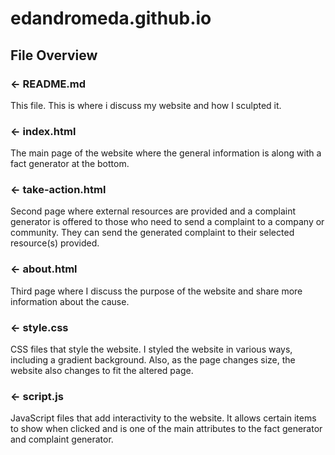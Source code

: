 # edandromeda.github.io

## File Overview

### ← README.md

This file. This is where i discuss my website and how I sculpted it. 

### ← index.html

The main page of the website where the general information is along with a fact generator at the bottom.

### ← take-action.html

Second page where external resources are provided and a complaint generator is offered to those who need to send a complaint to a company or community. They can send the generated complaint to their selected resource(s) provided. 

### ← about.html

Third page where I discuss the purpose of the website and share more information about the cause.

### ← style.css

CSS files that style the website. I styled the website in various ways, including a gradient background. Also, as the page changes size, the website also changes to fit the altered page.

### ← script.js

JavaScript files that add interactivity to the website. It allows certain items to show when clicked and is one of the main attributes to the fact generator and complaint generator.
